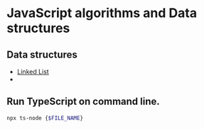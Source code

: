 # JavaScript algorithms and Data structures



## Data structures

- [Linked List](https://www.github.com/WonhyeokJung/javascript-algorithm/tree/master/src/dataStructure/linkedList)
- 

## Run TypeScript on command line.
```bash
npx ts-node {$FILE_NAME}
```